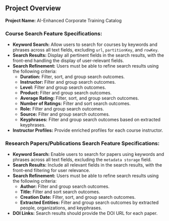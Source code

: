 ## Project Overview
**Project Name:** AI-Enhanced Corporate Training Catalog

### Course Search Feature Specifications:
- **Keyword Search:** Allow users to search for courses by keywords and phrases across all text fields, excluding `url`, `partitionKey`, and `rowKey`.
- **Search Results:** Display all pertinent fields in the search results, with the front-end handling the display of user-relevant fields.
- **Search Refinement:** Users must be able to refine search results using the following criteria:
  - **Duration:** Filter, sort, and group search outcomes.
  - **Instructor:** Filter and group search outcomes.
  - **Level:** Filter and group search outcomes.
  - **Product:** Filter and group search outcomes.
  - **Average Rating:** Filter, sort, and group search outcomes.
  - **Number of Ratings:** Filter and sort search outcomes.
  - **Role:** Filter and group search outcomes.
  - **Source:** Filter and group search outcomes.
  - **Keyphrases:** Filter and group search outcomes based on extracted keyphrases.
- **Instructor Profiles:** Provide enriched profiles for each course instructor.

### Research Papers/Publications Search Feature Specifications:
- **Keyword Search:** Enable users to search for papers using keywords and phrases across all text fields, excluding the `metadata storage` field.
- **Search Results:** Include all relevant fields in the search results, with the front-end filtering for user relevance.
- **Search Refinement:** Users must be able to refine search results using the following criteria:
  - **Author:** Filter and group search outcomes.
  - **Title:** Filter and sort search outcomes.
  - **Creation Date:** Filter, sort, and group search outcomes.
  - **Extracted Entities:** Filter and group search outcomes by extracted people, organizations, and keyphrases.
- **DOI Links:** Search results should provide the DOI URL for each paper.
